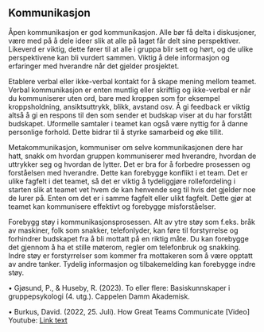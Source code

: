 ## Kommunikasjon
Åpen kommunikasjon er god kommunikasjon. Alle bør få delta i diskusjoner, være med på å dele ideer slik at alle på laget får delt sine perspektiver. Likeverd er viktig, dette fører til at alle i gruppa blir sett og hørt, og de ulike perspektivene kan bli vurdert sammen. Viktig å dele informasjon og erfaringer med hverandre når det gjelder prosjektet. 

Etablere verbal eller ikke-verbal kontakt for å skape mening mellom teamet. Verbal kommunikasjon er enten muntlig eller skriftlig og ikke-verbal er når du kommuniserer uten ord, bare med kroppen som for eksempel kroppsholdning, ansiktsuttrykk, blikk, avstand osv. Å gi feedback er viktig altså å gi en respons til den som sender et budskap viser at du har forstått budskapet. Uformelle samtaler i teamet kan også være nyttig for å danne personlige forhold. Dette bidrar til å styrke samarbeid og øke tillit. 

Metakommunikasjon, kommuniser om selve kommunikasjonen dere har hatt, snakk om hvordan gruppen kommuniserer med hverandre, hvordan de uttrykker seg og hvordan de lytter. Det er bra for å forbedre prosessen og forståelsen med hverandre. Dette kan forebygge konflikt i et team. Det er ulike fagfelt i det teamet, så det er viktig å tydeliggjøre rollefordeling i starten slik at teamet vet hvem de kan henvende seg til hvis det gjelder noe de lurer på. Enten om det er i samme fagfelt eller ulikt fagfelt. Dette gjør at teamet kan kommunisere effektivt og forebygge misforståelser.

Forebygg støy i kommunikasjonsprosessen. Alt av ytre støy som f.eks. bråk av maskiner, folk som snakker, telefonlyder, kan føre til forstyrrelse og forhindrer budskapet fra å bli mottatt på en riktig måte. Du kan forebygge det gjennom å ha et stille møterom, regler om telefonbruk og snakking. Indre støy er forstyrrelser som kommer fra mottakeren som å være opptatt av andre tanker. Tydelig informasjon og tilbakemelding kan forebygge indre støy.


•	Gjøsund, P., & Huseby, R. (2023). To eller flere: Basiskunnskaper i gruppepsykologi (4. utg.). Cappelen Damm Akademisk.  

• Burkus, David. (2022, 25. Juli). How Great Teams Communicate [Video] Youtube: [Link text](https://youtu.be/vfLYEs_cHYs?si=V9qw9ak3LEsRms_4)

